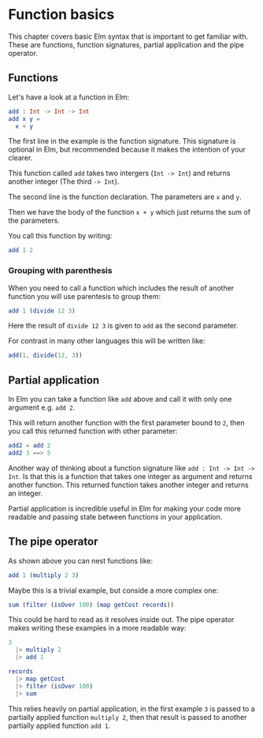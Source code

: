 # Function basics

This chapter covers basic Elm syntax that is important to get familiar with. These are functions, function signatures, partial application and the pipe operator.

## Functions

Let's have a look at a function in Elm:

```elm
add : Int -> Int -> Int
add x y =
  x + y
```

The first line in the example is the function signature. This signature is optional in Elm, but recommended because it makes the intention of your clearer.

This function called `add` takes two intergers (`Int -> Int`) and returns another integer (The third `-> Int`).

The second line is the function declaration. The parameters are `x` and `y`.

Then we have the body of the function `x + y` which just returns the sum of the parameters.

You call this function by writing:

```elm
add 1 2
```

### Grouping with parenthesis

When you need to call a function which includes the result of another function you will use parentesis to group them:

```elm
add 1 (divide 12 3)
```

Here the result of `divide 12 3` is given to `add` as the second parameter.

For contrast in many other languages this will be written like:

```js
add(1, divide(12, 3))
```

## Partial application

In Elm you can take a function like `add` above and call it with only one argument e.g. `add 2`.

This will return another function with the first parameter bound to `2`, then you call this returned function with other parameter:

```elm
add2 = add 2
add2 3 ==> 5
```

Another way of thinking about a function signature like `add : Int -> Int -> Int`. Is that this is a function that takes one integer as argument and returns another function. This returned function takes another integer and returns an integer.

Partial application is incredible useful in Elm for making your code more readable and passing state between functions in your application.

## The pipe operator

As shown above you can nest functions like:

```elm
add 1 (multiply 2 3)
```

Maybe this is a trivial example, but conside a more complex one:

```elm
sum (filter (isOver 100) (map getCost records))
```

This could be hard to read as it resolves inside out. The pipe operator makes writing these examples in a more readable way:

```elm
3
  |> multiply 2
  |> add 1
```

```elm
records
  |> map getCost
  |> filter (isOver 100)
  |> sum
```

This relies heavily on partial application, in the first example `3` is passed to a partially applied function `multiply 2`, then that result is passed to another partially applied function `add 1`.
